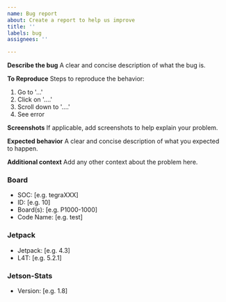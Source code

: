 ```yaml
---
name: Bug report
about: Create a report to help us improve
title: ''
labels: bug
assignees: ''

---
```


**Describe the bug**
A clear and concise description of what the bug is.

**To Reproduce**
Steps to reproduce the behavior:

1. Go to '...'
2. Click on '....'
3. Scroll down to '....'
4. See error

**Screenshots**
If applicable, add screenshots to help explain your problem.

**Expected behavior**
A clear and concise description of what you expected to happen.

**Additional context**
Add any other context about the problem here.
<!-- Complete all fields

  You can find this data on:
   * jetson_release -v
   * jtop (page INFO)
-->
### Board

- SOC: [e.g. tegraXXX]
- ID: [e.g. 10]
- Board(s): [e.g. P1000-1000]
- Code Name: [e.g. test]

### Jetpack

- Jetpack: [e.g. 4.3]
- L4T: [e.g. 5.2.1]

<!-- Use jtop -v -->
### Jetson-Stats

- Version: [e.g. 1.8]
